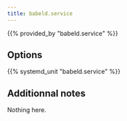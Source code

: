 ```yaml
---
title: babeld.service
---
```


{{% provided_by "babeld.service" %}}

## Options

{{% systemd_unit "babeld.service" %}}

## Additionnal notes

Nothing here.